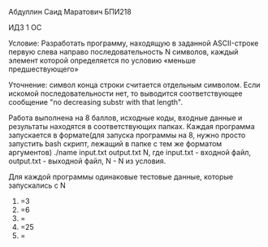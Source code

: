 Абдуллин Саид Маратович БПИ218

ИДЗ 1 ОС

Условие:
Разработать программу, находящую в заданной ASCII-строке первую слева направо последовательность N символов, каждый элемент которой определяется по условию «меньше предшествующего»

Уточнение: символ конца строки считается отдельным символом. Если искомой последовательности нет, то выводится соответствующее сообщение "no decreasing substr with that length".

Работа выполнена на 8 баллов, исходные коды, входные данные и результаты находятся в соответствующих папках.
Каждая программа запускается в формате(для запуска программы на 8, нужно просто запустить bash скрипт, лежащий в папке с тем же форматом аргументов) ./name input.txt output.txt N, где input.txt - входной файл, output.txt - выходной файл, N - N из условия.

Для каждой программы одинаковые тестовые данные, которые запускались с N
1. =3
2. =6
3. =
4. =25
5. =
